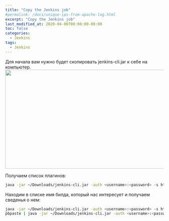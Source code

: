 ```yaml
---
title: "Copy the Jenkins job"
#permalink: /docs/unique-ips-from-apache-log.html
excerpt: "Copy the Jenkins job"
last_modified_at: 2020-04-06T00:00:00-00:00
toc: false
categories:
  - Jenkins
tags:
  - Jenkins
---
```

Для начала вам нужно будет скопировать jenkins-cli.jar к себе на компьютер.
<img src="/assets/images/JenkinsCLIMenu.png" width="1149" height="314" class="aligncenter size-full wp-image-3516">


Получаем список плагинов:
```bash
java -jar ~/Downloads/jenkins-cli.jar -auth <username>:<password> -s https://<jenkins_server_address>/ list-jobs
```

Находим в списке имя билда, который нас интересует и получаем сведенья о нем:
```bash
java -jar ~/Downloads/jenkins-cli.jar -auth <username>:<password> -s https://<jenkins_server_address>/ get-job "Build name" |pbcopy
pbpaste | java -jar ~/Downloads/jenkins-cli.jar -auth <username>:<password> -s https://<jenkins_server_address>/ create-job "Build name"
```

